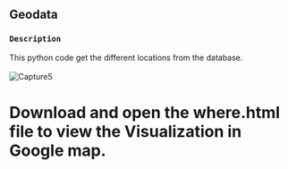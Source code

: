 ## Geodata

### `Description`

This python code get the different locations from the database.<br/><br/>
![Capture5](https://user-images.githubusercontent.com/58487474/103335267-7cfa2f80-4a42-11eb-82f0-1b1ae7050ba2.PNG)

# Download and open the where.html file to view the Visualization in Google map.
